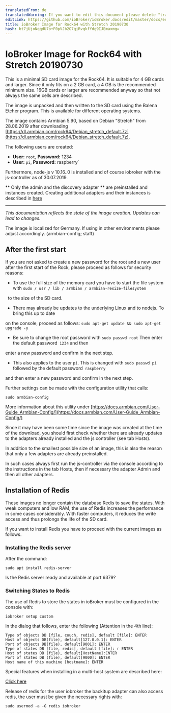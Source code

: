 ```yaml
---
translatedFrom: de
translatedWarning: If you want to edit this document please delete "translatedFrom" field, elsewise this document will be translated automatically again
editLink: https://github.com/ioBroker/ioBroker.docs/edit/master/docs/en/downloads/ioBroker_Image_Rock64_20190209_stretch.md
title: ioBroker Image for Rock64 with Stretch 20190730
hash: bt7jUjoNqqdU7o+F0pVJb2O7qiRvqkfYdg9IJEmaxmg=
---
```

# IoBroker Image for Rock64 with Stretch 20190730
This is a minimal SD card image for the Rock64. It is suitable for 4 GB cards and larger. Since it only fits on a 2 GB card, a 4 GB is the recommended minimum size. 16GB cards or larger are recommended anyway so that not always the same cells are described.

The image is unpacked and then written to the SD card using the Balena Etcher program.
This is available for different operating systems.

The image contains Armbian 5.90, based on Debian "Stretch" from 28.06.2019 after downloading [https://dl.armbian.com/rock64/Debian_stretch_default.7z](https://dl.armbian.com/rock64/Debian_stretch_default.7z).

The following users are created:

- **User:** `root`, **Password:** 1234
- **User:** `pi`, **Password:** raspberry`

Furthermore, node-js v 10.16..0 is installed and of course iobroker with the js-controller as of 30.07.2019.

** Only the admin and the discovery adapter ** are preinstalled and instances created.
Creating additional adapters and their instances is described in [here](/tutorial/adapter.md)

-----------------

*This documentation reflects the state of the image creation. Updates can lead to changes.*

The image is localized for Germany. If using in other environments please adjust accordingly. (armbian-config; staff)

## After the first start
If you are not asked to create a new password for the root and a new user after the first start of the Rock, please proceed as follows for security reasons:

- To use the full size of the memory card you have to start the file system with `sudo / usr / lib / armbian / armbian-resize-filesystem`

  to the size of the SD card.

- There may already be updates to the underlying Linux and to nodejs. To bring this up to date

on the console, proceed as follows: `sudo apt-get update && sudo apt-get upgrade -y`

- Be sure to change the root password with `sudo passwd root` Then enter the default password` 1234` and then

enter a new password and confirm in the next step.

- This also applies to the user `pi`. This is changed with `sudo passwd pi` followed by the default password` raspberry`

and then enter a new password and confirm in the next step.

Further settings can be made with the configuration utility that calls:

`sudo armbian-config`

More information about this utility under [https://docs.armbian.com/User-Guide_Armbian-Config/](https://docs.armbian.com/User-Guide_Armbian-Config/)

Since it may have been some time since the image was created at the time of the download, you should first check whether there are already updates to the adapters already installed and the js controller (see tab Hosts).

In addition to the smallest possible size of an image, this is also the reason that only a few adapters are already preinstalled.

In such cases always first run the js-controller via the console according to the instructions in the tab Hosts, then if necessary the adapter Admin and then all other adapters.

## Installation of Redis
These images no longer contain the database Redis to save the states. With weak computers and low RAM, the use of Redis increases the performance in some cases considerably. With faster computers, it reduces the write access and thus prolongs the life of the SD card.

If you want to install Redis you have to proceed with the current images as follows.

### Installing the Redis server
After the command:

`sudo apt install redis-server`

Is the Redis server ready and available at port 6379?

### Switching States to Redis
The use of Redis to store the states in ioBroker must be configured in the console with:

`iobroker setup custom`

In the dialog that follows, enter the following (Attention in the 4th line):

```
Type of objects DB [file, couch, redis], default [file]: ENTER
Host of objects DB(file), default[127.0.0.1]: ENTER
Port of objects DB(file), default[9001]: ENTER
Type of states DB [file, redis], default [file]: r ENTER
Host of states DB (file), default[HostName]:ENTER
Port of states DB (file), default[9000]: ENTER
Host name of this machine [hostname]: ENTER
```

Special features when installing in a multi-host system are described here:

[Click here](config/multihost.md)

Release of redis for the user iobroker the backitup adapter can also access redis, the user must be given the necessary rights with:

`sudo usermod -a -G redis iobroker`